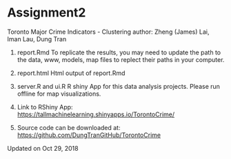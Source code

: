 # Assignment2
Toronto Major Crime Indicators - Clustering
author: Zheng (James) Lai, Iman Lau, Dung Tran

1. report.Rmd
To replicate the results, you may need to update the path to the data, www, models, map files to replect their paths in your computer.

2. report.html
Html output of report.Rmd

3. server.R and ui.R
R shiny App for this data analysis projects. Please run offline for map visualizations.

4. Link to RShiny App:
https://tallmachinelearning.shinyapps.io/TorontoCrime/

5. Source code can be downloaded at:
https://github.com/DungTranGitHub/TorontoCrime

Updated on Oct 29, 2018